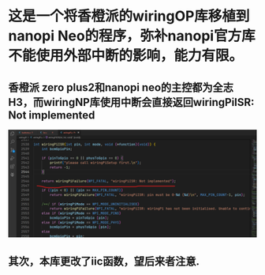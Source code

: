 # 这是一个将香橙派的wiringOP库移植到nanopi Neo的程序，弥补nanopi官方库不能使用外部中断的影响，能力有限。
## 香橙派 zero plus2和nanopi neo的主控都为全志H3，而wiringNP库使用中断会直接返回wiringPiISR: Not implemented
![alt ]( 1.png)
## 其次，本库更改了iic函数，望后来者注意.